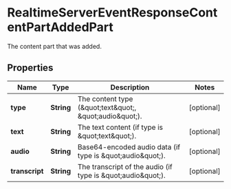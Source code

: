 

# RealtimeServerEventResponseContentPartAddedPart

The content part that was added.

## Properties

| Name | Type | Description | Notes |
|------------ | ------------- | ------------- | -------------|
|**type** | **String** | The content type (\&quot;text\&quot;, \&quot;audio\&quot;). |  [optional] |
|**text** | **String** | The text content (if type is \&quot;text\&quot;). |  [optional] |
|**audio** | **String** | Base64-encoded audio data (if type is \&quot;audio\&quot;). |  [optional] |
|**transcript** | **String** | The transcript of the audio (if type is \&quot;audio\&quot;). |  [optional] |



